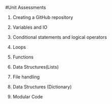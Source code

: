 #Unit Assessments

1. Creating a GitHub repository

2. Variables and IO

3. Conditional statements and logical operators

4. Loops

5. Functions

6. Data Structures(Lists)

7. File handling

8. Data Structures (Dictionary)

9. Modular Code

